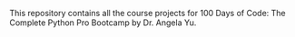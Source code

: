 This repository contains all the course projects for 100 Days of Code: The Complete Python Pro Bootcamp by Dr. Angela Yu.
